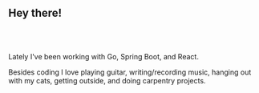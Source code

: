 ## Hey there!
<!-- <img src="https://media.giphy.com/media/hvRJCLFzcasrR4ia7z/giphy.gif" width="25px" /> -->

<br />
<br />

Lately I've been working with Go, Spring Boot, and React.
<!-- - React <code><img height="20" src="https://camo.githubusercontent.com/98ce3f27aec475c03ad0441a7d4092f6b956814c7adc7f0049689dccedb82f1d/68747470733a2f2f6564656e742e6769746875622e696f2f537570657254696e7949636f6e732f696d616765732f7376672f72656163742e737667"/></code>
- Spring Boot <code><img height="20" src="https://img.icons8.com/color/48/000000/spring-logo.png"/></code>
- PostgreSQL <code><img height="20" src="https://img.icons8.com/color/48/000000/postgreesql.png"/></code> -->

Besides coding I love playing guitar, writing/recording music, hanging out with my cats, getting outside, and doing carpentry projects.
